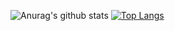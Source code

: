 ![Anurag's github stats](https://github-readme-stats.vercel.app/api?username=victxrlarixs&show_icons=true&count_private=true)
[![Top Langs](https://github-readme-stats.vercel.app/api/top-langs/?username=victxrlarixs&layout=compact)](https://github.com/victxrlarixs/github-readme-stats)


